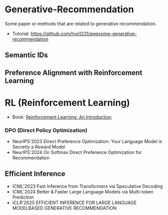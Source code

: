 # Generative-Recommendation
Some paper or methods that are related to generative recommendation.


* Tutorial: https://github.com/hyp1231/awesome-generative-recommendation


## Semantic IDs


## Preference Alignment with Reinforcement Learning
# RL (Reinforcement Learning)
* Book: [Reinforcement Learning: An Introduction](https://web.stanford.edu/class/psych209/Readings/SuttonBartoIPRLBook2ndEd.pdf)

### DPO (Direct Policy Optimization)
* NeurIPS'2023 Direct Preference Optimization: Your Language Model is Secretly a Reward Model
* NeurIPS'2024 On Softmax Direct Preference Optimization for Recommendation


## Efficient Inference
* ICML'2023 Fast Inference from Transformers via Speculative Decoding
* ICML'2024 Better & Faster Large Language Models via Multi-token Prediction
* ICLR'2025 EFFICIENT INFERENCE FOR LARGE LANGUAGE MODELBASED GENERATIVE RECOMMENDATION
